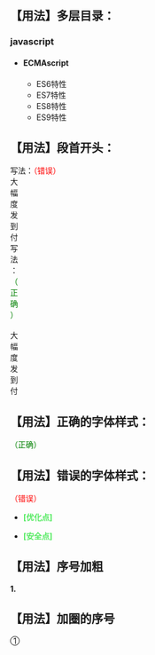 <!-- toc -->
## 【用法】多层目录：
### javascript
+ #### ECMAscript
    + ES6特性
    + ES7特性
    + ES8特性
    + ES9特性

## 【用法】段首开头：
写法：<span style="color:red;">（错误）</span>     
<span style="display: inline-block;width:20px;"/>大幅度发到付 
写法：<span style="color:green;">（正确）</span>     
<span style="display: inline-block;width:20px;">&nbsp;</span>大幅度发到付   

## 【用法】正确的字体样式：
<span style="color:green;">（正确）</span> 

## 【用法】错误的字体样式：
<span style="color:red;">（错误）</span> 

+ <b style="color:#52ea5f;">[优化点]</b>  

+ <b style="color:#52ea5f;">[安全点]</b> 

## 【用法】序号加粗
<b>1.</b>  

## 【用法】加圈的序号
<span style="border:1px solid black;border-radius: 50%;display:inline-block;width: 15px;height:15px;text-align: center;line-height: 15px;">1</span>
<!-- endtoc -->